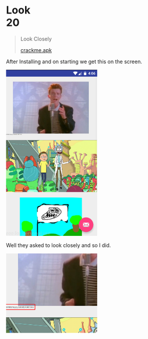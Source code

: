# Look</br>   20

> Look Closely
>
> [crackme.apk](./../crackme.apk)

After Installing and on starting we get this on the screen.

<img src="sc1.png" width="250">

Well they asked to look closely and so I did. 

<img src="sc2.png" width="250">
